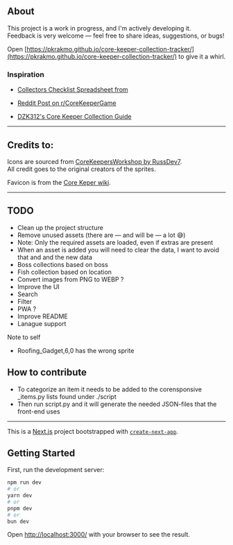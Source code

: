 ## About

This project is a work in progress, and I'm actively developing it.  
Feedback is very welcome — feel free to share ideas, suggestions, or bugs!

Open [https://pkrakmo.github.io/core-keeper-collection-tracker/](https://pkrakmo.github.io/core-keeper-collection-tracker/) to give it a whirl.

### Inspiration

- [Collectors Checklist Spreadsheet from](https://docs.google.com/spreadsheets/d/1-JP8dCOhp6oVlJAIJcoxaX_M0SfSPAHDL2GCvFz2U9M/edit?gid=0#gid=0)

- [Reddit Post on r/CoreKeeperGame](https://www.reddit.com/r/CoreKeeperGame/comments/11k476k/collectors_checklist_version_deux/)

- [DZK312's Core Keeper Collection Guide](https://docs.google.com/spreadsheets/d/1Mn-W6D368Z_oa-vDCaRNz61VKGLU7smXgqPt1wxWutc/edit?gid=80264034#gid=80264034)

---

## Credits to:

Icons are sourced from [CoreKeepersWorkshop by RussDev7](https://github.com/RussDev7/CoreKeepersWorkshop).  
All credit goes to the original creators of the sprites.

Favicon is from the [Core Keper wiki](https://static.wikia.nocookie.net/core-keeper/).

---

## TODO

- Clean up the project structure
- Remove unused assets (there are — and will be — a lot 😅)
- Note: Only the required assets are loaded, even if extras are present
- When an asset is added you will need to clear the data, I want to avoid that and and the new data
- Boss collections based on boss
- Fish collection based on location
- Convert images from PNG to WEBP ?
- Improve the UI
- Search
- Filter
- PWA ?
- Improve README
- Lanague support

Note to self

- Roofing_Gadget,6,0 has the wrong sprite

## How to contribute

- To categorize an item it needs to be added to the corensponsive \_items.py lists found under ./script
- Then run script.py and it will generate the needed JSON-files that the front-end uses

---

This is a [Next.js](https://nextjs.org) project bootstrapped with [`create-next-app`](https://nextjs.org/docs/app/api-reference/cli/create-next-app).

## Getting Started

First, run the development server:

```bash
npm run dev
# or
yarn dev
# or
pnpm dev
# or
bun dev
```

Open [http://localhost:3000/](http://localhost:3000/) with your browser to see the result.
